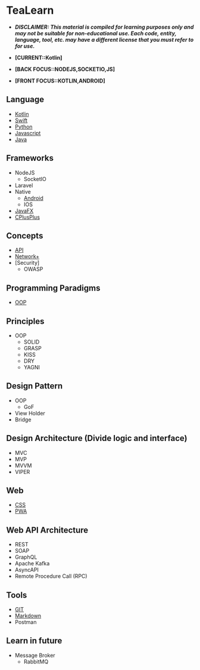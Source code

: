 # TeaLearn
- ___DISCLAIMER: This material is compiled for learning purposes only and may not be suitable for non-educational use. Each code, entity, language, tool, etc. may have a different license that you must refer to for use.___

- **[CURRENT::Kotlin]**
- **[BACK  FOCUS::NODEJS,SOCKETIO,JS]**
- **[FRONT FOCUS::KOTLIN,ANDROID]**

## Language
- [Kotlin](language/kotlin/README.md)
- [Swift](language/swift/README.md)
- [Python](language/python/README.md)
- [Javascript](language/js/README.md)
- [Java](language/java/README.md)

## Frameworks
- NodeJS
    - SocketIO
- Laravel
- Native
    - [Android](framework/android/README.md)
    - IOS
- [JavaFX](framework/javafx/README.md)
- [CPlusPlus](language/cpp/README.md)

## Concepts
- [API](api/README.md)
- [Network+](network/README.md)
- [Security]
    - OWASP

## Programming Paradigms
- [OOP](paradigm/oop/README.md)

## Principles
- OOP
    - SOLID
    - GRASP
    - KISS
    - DRY
    - YAGNI

## Design Pattern
- OOP
    - GoF
- View Holder
- Bridge


## Design Architecture (Divide logic and interface)
- MVC
- MVP
- MVVM
- VIPER


## Web
- [CSS](web/css/README.md)
- [PWA](web/pwa/README.md) 

## Web API Architecture
- REST
- SOAP
- GraphQL
- Apache Kafka
- AsyncAPI
- Remote Procedure Call (RPC)

## Tools
- [GIT](tool/git/README.md)
- [Markdown](tool/markdown/README.md)
- Postman

## Learn in future
- Message Broker
    - RabbitMQ